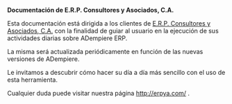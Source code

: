 **Documentación de E.R.P. Consultores y Asociados, C.A.**

Esta documentación está dirigida a los clientes de [E.R.P. Consultores y Asociados, C.A.](http://erpya.com/) con la finalidad de guiar al usuario en la ejecución de sus actividades diarias sobre ADempiere ERP.

La misma será actualizada periódicamente en función de las nuevas versiones de ADempiere.

Le invitamos a descubrir cómo hacer su día a día más sencillo con el uso de esta herramienta.

Cualquier duda puede visitar nuestra página http://erpya.com/
.
